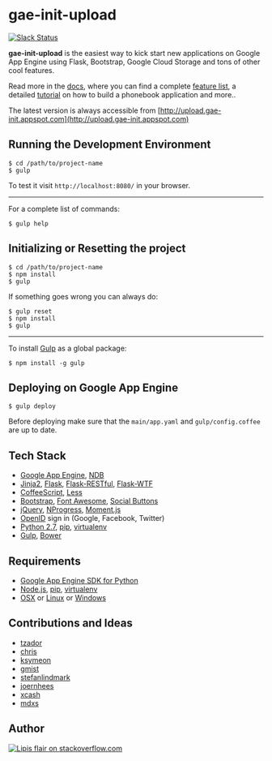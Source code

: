 gae-init-upload
===============

[![Slack Status](https://gae-init-slack.herokuapp.com/badge.svg)](https://gae-init-slack.herokuapp.com)

**gae-init-upload** is the easiest way to kick start new applications on Google
App Engine using Flask, Bootstrap, Google Cloud Storage and tons of other cool
features.

Read more in the [docs][], where you can find a complete [feature list][],
a detailed [tutorial][] on how to build a phonebook application and more..

The latest version is always accessible from
[http://upload.gae-init.appspot.com](http://upload.gae-init.appspot.com)

Running the Development Environment
-----------------------------------

    $ cd /path/to/project-name
    $ gulp

To test it visit `http://localhost:8080/` in your browser.

- - - - - - - - - - - - - - - - - - - - - - - - - - - - - - - - - - - - - - - -

For a complete list of commands:

    $ gulp help


Initializing or Resetting the project
------------------------------------

    $ cd /path/to/project-name
    $ npm install
    $ gulp

If something goes wrong you can always do:

    $ gulp reset
    $ npm install
    $ gulp

- - - - - - - - - - - - - - - - - - - - - - - - - - - - - - - - - - - - - - - -

To install [Gulp][] as a global package:

    $ npm install -g gulp

Deploying on Google App Engine
------------------------------

    $ gulp deploy

Before deploying make sure that the `main/app.yaml` and `gulp/config.coffee`
are up to date.

Tech Stack
----------

  - [Google App Engine][], [NDB][]
  - [Jinja2][], [Flask][], [Flask-RESTful][], [Flask-WTF][]
  - [CoffeeScript][], [Less][]
  - [Bootstrap][], [Font Awesome][], [Social Buttons][]
  - [jQuery][], [NProgress][], [Moment.js][]
  - [OpenID][] sign in (Google, Facebook, Twitter)
  - [Python 2.7][], [pip][], [virtualenv][]
  - [Gulp][], [Bower][]

Requirements
------------

  - [Google App Engine SDK for Python][]
  - [Node.js][], [pip][], [virtualenv][]
  - [OSX][] or [Linux][] or [Windows][]

Contributions and Ideas
-----------------------

  - [tzador][]
  - [chris][]
  - [ksymeon][]
  - [gmist][]
  - [stefanlindmark][]
  - [joernhees][]
  - [xcash][]
  - [mdxs][]

Author
------

[![Lipis flair on stackoverflow.com][lipisflair]][lipis]

[bootstrap]: http://getbootstrap.com/
[bower]: http://bower.io/
[chris]: http://stackoverflow.com/users/226394/chris-top
[coffeescript]: http://coffeescript.org/
[docs]: http://docs.gae-init.appspot.com
[feature list]: http://docs.gae-init.appspot.com/features/
[flask-restful]: https://flask-restful.readthedocs.org
[flask-wtf]: https://flask-wtf.readthedocs.org
[flask]: http://flask.pocoo.org/
[font awesome]: http://fortawesome.github.com/Font-Awesome/
[gae-init]: http://gae-init.appspot.com
[gmist]: https://github.com/gmist
[google app engine sdk for python]: https://developers.google.com/appengine/downloads
[google app engine]: https://developers.google.com/appengine/
[gulp]: http://gulpjs.com
[jinja2]: http://jinja.pocoo.org/docs/
[joernhees]: https://github.com/joernhees
[jquery]: http://jquery.com/
[ksymeon]: https://plus.google.com/102598378133436784997
[less]: http://lesscss.org/
[lesscss]: http://lesscss.org/
[linux]: http://www.ubuntu.com
[lipis]: http://stackoverflow.com/users/8418/lipis
[lipisflair]: http://stackexchange.com/users/flair/5282.png
[mdxs]: https://github.com/mdxs
[moment.js]: http://momentjs.com/
[ndb]: https://developers.google.com/appengine/docs/python/ndb/
[node.js]: http://nodejs.org/
[nprogress]: http://ricostacruz.com/nprogress/
[openid]: http://en.wikipedia.org/wiki/OpenID
[osx]: http://www.apple.com/osx/
[pip]: http://www.pip-installer.org/
[python 2.7]: https://developers.google.com/appengine/docs/python/python27/using27
[social buttons]: http://lipis.github.io/bootstrap-social/
[stefanlindmark]: http://www.linkedin.com/in/stefanlindmark
[tutorial]: http://docs.gae-init.appspot.com/tutorial/
[tzador]: http://stackoverflow.com/users/165697/tzador
[virtualenv]: http://www.virtualenv.org/
[windows]: http://windows.microsoft.com/
[xcash]: https://github.com/xcash
